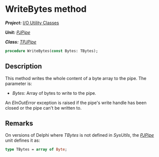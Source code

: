 # WriteBytes method

***Project:*** [I/O Utility Classes](../API.md)

***Unit:*** [_PJPipe_](./PJPipe.md)

***Class:*** [_TPJPipe_](./TPJPipe.md)

```pascal
procedure WriteBytes(const Bytes: TBytes);
```

## Description

This method writes the whole content of a byte array to the pipe. The parameter is:

* _Bytes_: Array of bytes to write to the pipe.

An _EInOutError_ exception is raised if the pipe's write handle has been closed or the pipe can't be written to.

## Remarks

On versions of Delphi where _TBytes_ is not defined in _SysUtils_, the [_PJPipe_](./PJPipe.md) unit defines it as:

```pascal
type TBytes = array of Byte;
```
